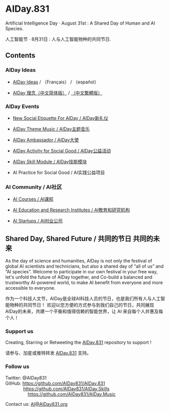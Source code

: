 # AIDay.831
Artificial Intelligence Day · August 31st :  A Shared Day of Human and AI Species.

人工智能节 · 8月31日 :  人与人工智能物种的共同节日.

## Contents

### AIDay Ideas
<ul>
<li><p><a href="/AIDay.Ideas_EN.md">AIDay Ideas</a>  / （Français） / （español）</p></li>
<li><p><a href="/AIDay.Ideas_CHS.md">AIDay 理念（中文简体版）</a> / <a href="/AIDay.Ideas_CHT.md">（中文繁體版）</a></p></li>
</ul>

### AIDay Events

<ul>
<li><p><a href="/New.Social.Etiquette.md">New Social Etiquette For AIDay / AIDay新礼仪</a></p></li>
 
<li><p><a href="https://github.com/AIDay831/AIDay.Music">AIDay Theme Music / AIDay主题音乐</a></p></li>

<li><p><a href="/AIDay.Ambassador.md">AIDay Ambassador / AIDay大使</a></p></li>

<li><p><a href="/AIDay.Activity.md">AIDay Activity for Social Good / AIDay公益活动</a></p></li>

<li><p><a href="https://github.com/AIDay831/AIDay.Skills">AIDay Skill Module / AIDay技能模块</a></p></li>

<li><p>AI Practice for Social Good / AI实践公益项目</p></li>
</ul>

### AI Community / AI社区
<ul>
<li><p><a href="/AI.Courses.md">AI Courses / AI课程</a></p></li>
 
<li><p><a href="/AI.Institutes.md">AI Education and Research Institutes / AI教育和研究机构</a></p></li>
 
<li><p><a href="/AI.Startups.md">AI Startups / AI创业公司</a></p></li>
</ul>

## Shared Day, Shared Future / 共同的节日  共同的未来
As the day of science and humanities, AIDay is not only the festival of global AI scientists and technicians, but also a shared day of “all of us” and “AI species”. 
Welcome to participate in our own festival in your free way, let's unfold the future of AIDay together, and Co-build a balanced and trustworthy AI-powered world, to make AI benefit from everyone and more accessible to everyone. 

作为一个科技人文节，AIDay是全球AI科技人员的节日，也是我们所有人与人工智能物种的共同节日！
欢迎以您方便的方式参与到我们自己的节日，共同展现AIDay的未来，共建一个平衡和值得信赖的智能世界，让 AI 来自每个人并惠及每个人！

### Support us

Creating, Starring or Retweeting the <a href="https://github.com/AIDay831/AIDay.831">AIDay.831</a> repository to support !

请参与、加星或推特转发 <a href="https://github.com/AIDay831/AIDay.831">AIDay.831</a> 支持。
 
### Follow us 

Twitter:  @AIDay831 <br/>
GitHub:  https://github.com/AIDay831/AIDay.831 <br/>
&emsp;&emsp;&emsp;&emsp;https://github.com/AIDay831/AIDay.Skills <br/>
&emsp;&emsp;&emsp;&emsp;&emsp;https://github.com/AIDay831/AIDay.Music <br/>

Contact us:  AI@AIDay831.org
